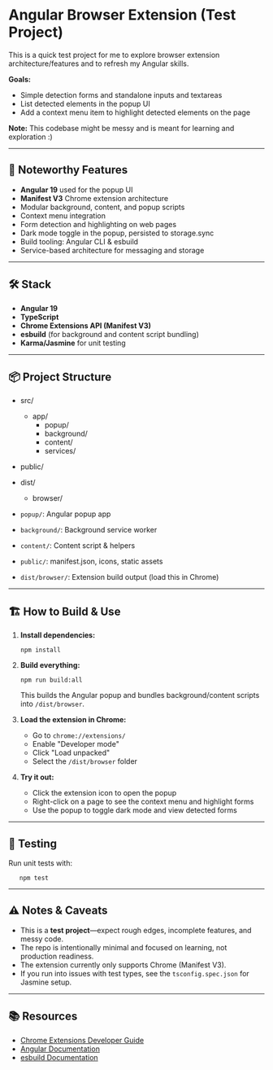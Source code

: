 # Angular Browser Extension (Test Project)

This is a quick test project for me to explore browser extension architecture/features and to refresh my Angular skills.  

**Goals:** 
- Simple detection forms and standalone inputs and textareas
- List detected elements in the popup UI
- Add a context menu item to highlight detected elements on the page

**Note:** This codebase might be messy and is meant for learning and exploration :)

---

## 🚀 Noteworthy Features

- **Angular 19** used for the popup UI
- **Manifest V3** Chrome extension architecture
- Modular background, content, and popup scripts
- Context menu integration
- Form detection and highlighting on web pages
- Dark mode toggle in the popup, persisted to storage.sync
- Build tooling: Angular CLI & esbuild
- Service-based architecture for messaging and storage

---

## 🛠️ Stack

- **Angular 19**
- **TypeScript**
- **Chrome Extensions API (Manifest V3)**
- **esbuild** (for background and content script bundling)
- **Karma/Jasmine** for unit testing

---

## 📦 Project Structure

- src/
  - app/
    - popup/
    - background/
    - content/
    - services/
- public/
- dist/
  - browser/

- `popup/`: Angular popup app
- `background/`: Background service worker
- `content/`: Content script & helpers
- `public/`: manifest.json, icons, static assets
- `dist/browser/`: Extension build output (load this in Chrome)

---

## 🏗️ How to Build & Use

1. **Install dependencies:**

       npm install

2. **Build everything:**

       npm run build:all

   This builds the Angular popup and bundles background/content scripts into `/dist/browser`.

3. **Load the extension in Chrome:**
   - Go to `chrome://extensions/`
   - Enable "Developer mode"
   - Click "Load unpacked"
   - Select the `/dist/browser` folder

4. **Try it out:**
   - Click the extension icon to open the popup
   - Right-click on a page to see the context menu and highlight forms
   - Use the popup to toggle dark mode and view detected forms

---

## 🧪 Testing

Run unit tests with:

       npm test

---

## ⚠️ Notes & Caveats

- This is a **test project**—expect rough edges, incomplete features, and messy code.
- The repo is intentionally minimal and focused on learning, not production readiness.
- The extension currently only supports Chrome (Manifest V3).
- If you run into issues with test types, see the `tsconfig.spec.json` for Jasmine setup.

---

## 📚 Resources

- [Chrome Extensions Developer Guide](https://developer.chrome.com/docs/extensions/)
- [Angular Documentation](https://angular.dev/)
- [esbuild Documentation](https://esbuild.github.io/)
